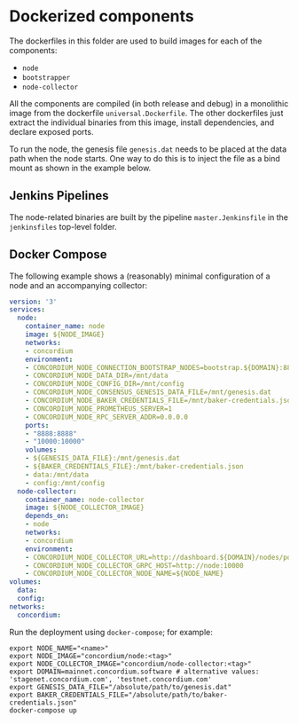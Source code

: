# Dockerized components

The dockerfiles in this folder are used to build images for each of the components:

- `node`
- `bootstrapper`
- `node-collector`

All the components are compiled (in both release and debug) in a monolithic image from the dockerfile `universal.Dockerfile`.
The other dockerfiles just extract the individual binaries from this image, install dependencies, and declare exposed ports.

To run the node, the genesis file `genesis.dat` needs to be placed at the data path when the node starts.
One way to do this is to inject the file as a bind mount as shown in the example below.

## Jenkins Pipelines

The node-related binaries are built by the pipeline `master.Jenkinsfile` in the `jenkinsfiles` top-level folder.

## Docker Compose

The following example shows a (reasonably) minimal configuration of a node and an accompanying collector:

```yaml
version: '3'
services:
  node:
    container_name: node
    image: ${NODE_IMAGE}
    networks:
    - concordium
    environment:
    - CONCORDIUM_NODE_CONNECTION_BOOTSTRAP_NODES=bootstrap.${DOMAIN}:8888
    - CONCORDIUM_NODE_DATA_DIR=/mnt/data
    - CONCORDIUM_NODE_CONFIG_DIR=/mnt/config
    - CONCORDIUM_NODE_CONSENSUS_GENESIS_DATA_FILE=/mnt/genesis.dat
    - CONCORDIUM_NODE_BAKER_CREDENTIALS_FILE=/mnt/baker-credentials.json
    - CONCORDIUM_NODE_PROMETHEUS_SERVER=1
    - CONCORDIUM_NODE_RPC_SERVER_ADDR=0.0.0.0
    ports:
    - "8888:8888"
    - "10000:10000"
    volumes:
    - ${GENESIS_DATA_FILE}:/mnt/genesis.dat
    - ${BAKER_CREDENTIALS_FILE}:/mnt/baker-credentials.json
    - data:/mnt/data
    - config:/mnt/config
  node-collector:
    container_name: node-collector
    image: ${NODE_COLLECTOR_IMAGE}
    depends_on:
    - node
    networks:
    - concordium
    environment:
    - CONCORDIUM_NODE_COLLECTOR_URL=http://dashboard.${DOMAIN}/nodes/post
    - CONCORDIUM_NODE_COLLECTOR_GRPC_HOST=http://node:10000
    - CONCORDIUM_NODE_COLLECTOR_NODE_NAME=${NODE_NAME}
volumes:
  data:
  config:
networks:
  concordium:
```

Run the deployment using `docker-compose`; for example:

```shell
export NODE_NAME="<name>"
export NODE_IMAGE="concordium/node:<tag>"
export NODE_COLLECTOR_IMAGE="concordium/node-collector:<tag>"
export DOMAIN=mainnet.concordium.software # alternative values: 'stagenet.concordium.com', 'testnet.concordium.com'
export GENESIS_DATA_FILE="/absolute/path/to/genesis.dat"
export BAKER_CREDENTIALS_FILE="/absolute/path/to/baker-credentials.json"
docker-compose up
```
